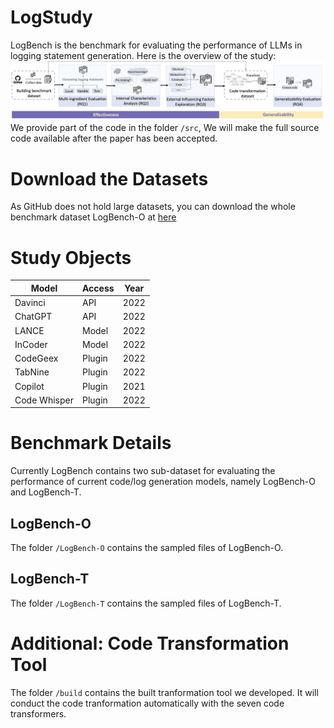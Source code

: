 # LogStudy
LogBench is the benchmark for evaluating the performance of LLMs in logging statement generation.
Here is the overview of the study:
![overview](img/overview.png)
We provide part of the code in the folder `/src`, We will make the full source code available after the paper has been accepted.
# Download the Datasets
As GitHub does not hold large datasets, you can download the whole benchmark dataset LogBench-O at [here](https://drive.google.com/file/d/1KS4xrHkzggbmorK9OwGmTLa7QYmRsDGQ/view?usp=share_link)

# Study Objects
| Model        | Access | Year |
| ------------ | ------ | ---- |
| Davinci      | API    | 2022 |
| ChatGPT      | API    | 2022 |
| LANCE        | Model  | 2022 |
| InCoder      | Model  | 2022 |
| CodeGeex     | Plugin | 2022 |
| TabNine      | Plugin | 2022 |
| Copilot      | Plugin | 2021 |
| Code Whisper | Plugin | 2022 |

# Benchmark Details
Currently LogBench contains two sub-dataset for evaluating the performance of current code/log generation models, namely LogBench-O and LogBench-T.
## LogBench-O
The folder `/LogBench-O` contains the sampled files of LogBench-O.
## LogBench-T
The folder `/LogBench-T` contains the sampled files of LogBench-T.


# Additional: Code Transformation Tool

The folder `/build` contains the built tranformation tool we developed. It will conduct the code tranformation automatically with the seven code transformers.
